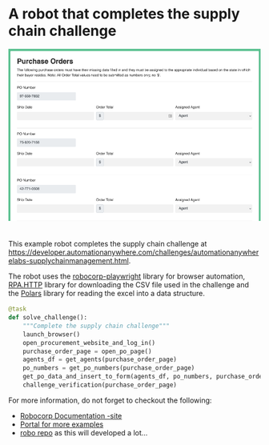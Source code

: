# A robot that completes the supply chain challenge

<img src="images/purchase-orders-web-app.png" style="margin-bottom:20px" alt="po_app">

This example robot completes the supply chain challenge at <https://developer.automationanywhere.com/challenges/automationanywherelabs-supplychainmanagement.html>.

The robot uses the [robocorp-playwright](https://robocorp.com/docs/python/robocorp/robocorp-browser) library for browser automation, [RPA.HTTP](https://robocorp.com/docs/libraries/rpa-framework/rpa-http) library for downloading the CSV file used in the challenge and the [Polars](https://pola-rs.github.io/polars/py-polars/html/index.html) library for reading the excel into a data structure.

```python
@task
def solve_challenge():
    """Complete the supply chain challenge"""
    launch_browser()
    open_procurement_website_and_log_in()
    purchase_order_page = open_po_page()
    agents_df = get_agents(purchase_order_page)
    po_numbers = get_po_numbers(purchase_order_page)
    get_po_data_and_insert_to_form(agents_df, po_numbers, purchase_order_page)
    challenge_verification(purchase_order_page)
```

For more information, do not forget to checkout the following:

* [Robocorp Documentation -site](https://robocorp.com/docs/python/robocorp)
* [Portal for more examples](https://robocorp.com/portal)
* [robo repo](https://github.com/robocorp/robo) as this will developed a lot...
